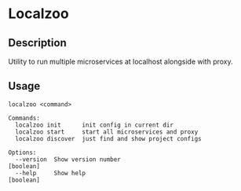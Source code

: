 # Localzoo

## Description

Utility to run multiple microservices at localhost alongside with proxy.

## Usage

```
localzoo <command>

Commands:
  localzoo init      init config in current dir
  localzoo start     start all microservices and proxy
  localzoo discover  just find and show project configs

Options:
  --version  Show version number                                       [boolean]
  --help     Show help                                                 [boolean]
```